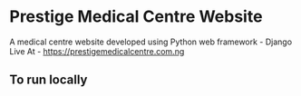 # Prestige Medical Centre Website
A medical centre website developed using Python web framework - Django 
Live At - https://prestigemedicalcentre.com.ng

## To run locally 
